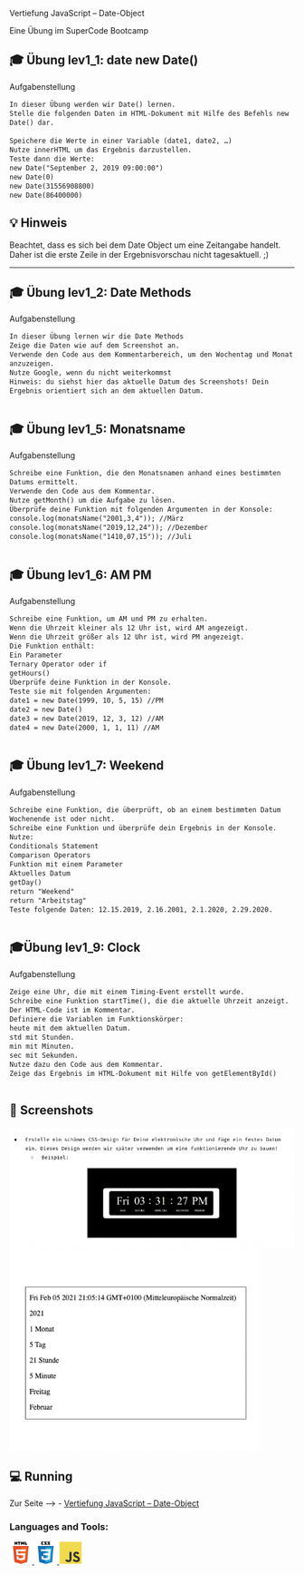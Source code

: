 Vertiefung JavaScript – Date-Object

Eine Übung im SuperCode Bootcamp

## 🎓 Übung lev1_1: date new Date()

Aufgabenstellung

```
In dieser Übung werden wir Date() lernen.
Stelle die folgenden Daten im HTML-Dokument mit Hilfe des Befehls new Date() dar.

Speichere die Werte in einer Variable (date1, date2, …)
Nutze innerHTML um das Ergebnis darzustellen.
Teste dann die Werte:
new Date("September 2, 2019 09:00:00")
new Date(0)
new Date(31556908800)
new Date(86400000)

```

## 💡 Hinweis

Beachtet, dass es sich bei dem Date Object um eine Zeitangabe handelt. Daher ist die erste Zeile in der Ergebnisvorschau nicht tagesaktuell. ;)

<hr>

## 🎓 Übung lev1_2: Date Methods

Aufgabenstellung

```
In dieser Übung lernen wir die Date Methods
Zeige die Daten wie auf dem Screenshot an.
Verwende den Code aus dem Kommentarbereich, um den Wochentag und Monat anzuzeigen.
Nutze Google, wenn du nicht weiterkommst
Hinweis: du siehst hier das aktuelle Datum des Screenshots! Dein Ergebnis orientiert sich an dem aktuellen Datum.


```

## 🎓 Übung lev1_5: Monatsname

Aufgabenstellung

```
Schreibe eine Funktion, die den Monatsnamen anhand eines bestimmten Datums ermittelt.
Verwende den Code aus dem Kommentar.
Nutze getMonth() um die Aufgabe zu lösen.
Überprüfe deine Funktion mit folgenden Argumenten in der Konsole:
console.log(monatsName("2001,3,4")); //März
console.log(monatsName("2019,12,24")); //Dezember
console.log(monatsName("1410,07,15")); //Juli


```

## 🎓 Übung lev1_6: AM PM

Aufgabenstellung

```
Schreibe eine Funktion, um AM und PM zu erhalten.
Wenn die Uhrzeit kleiner als 12 Uhr ist, wird AM angezeigt.
Wenn die Uhrzeit größer als 12 Uhr ist, wird PM angezeigt.
Die Funktion enthält:
Ein Parameter
Ternary Operator oder if
getHours()
Überprüfe deine Funktion in der Konsole.
Teste sie mit folgenden Argumenten:
date1 = new Date(1999, 10, 5, 15) //PM
date2 = new Date()
date3 = new Date(2019, 12, 3, 12) //AM
date4 = new Date(2000, 1, 1, 11) //AM


```

## 🎓 Übung lev1_7: Weekend

Aufgabenstellung

```
Schreibe eine Funktion, die überprüft, ob an einem bestimmten Datum Wochenende ist oder nicht.
Schreibe eine Funktion und überprüfe dein Ergebnis in der Konsole.
Nutze:
Conditionals Statement
Comparison Operators
Funktion mit einem Parameter
Aktuelles Datum
getDay()
return "Weekend"
return "Arbeitstag"
Teste folgende Daten: 12.15.2019, 2.16.2001, 2.1.2020, 2.29.2020.


```

## 🎓Übung lev1_9: Clock

Aufgabenstellung

```
Zeige eine Uhr, die mit einem Timing-Event erstellt wurde.
Schreibe eine Funktion startTime(), die die aktuelle Uhrzeit anzeigt.
Der HTML-Code ist im Kommentar.
Definiere die Variablen im Funktionskörper:
heute mit dem aktuellen Datum.
std mit Stunden.
min mit Minuten.
sec mit Sekunden.
Nutze dazu den Code aus dem Kommentar.
Zeige das Ergebnis im HTML-Dokument mit Hilfe von getElementById()


```

## 📸 Screenshots

![App Screenshot](assets/img/screen.png)
![App Screenshot](assets/img/screen2.png)

## 💻 Running

Zur Seite —> - [Vertiefung JavaScript – Date-Object](XXXX)

<p align="left">
</p>

<h3 align="left">Languages and Tools:</h3>
<p align="left"> <a href="https://www.w3schools.com/html/" target="_blank" rel="noreferrer"> <img src="https://raw.githubusercontent.com/devicons/devicon/master/icons/html5/html5-original-wordmark.svg" alt="html5" width="40" height="40"/> </a>
<a href="https://www.w3schools.com/css/" target="_blank" rel="noreferrer"> <img src="https://raw.githubusercontent.com/devicons/devicon/master/icons/css3/css3-original-wordmark.svg" alt="css3" width="40" height="40"/> </a> 
<a href="https://www.w3schools.com/css/" target="_blank" rel="noreferrer"> <img src="https://raw.githubusercontent.com/devicons/devicon/master/icons/javascript/javascript-original.svg" alt="css3" width="40" height="40"/> </a> </p>
